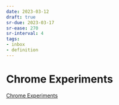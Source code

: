 ```yaml
---
date: 2023-03-12
draft: true
sr-due: 2023-03-17
sr-ease: 270
sr-interval: 4
tags:
- inbox
- definition
---
```


# Chrome Experiments

[Chrome Experiments](https://www.chromeexperiments.com/)